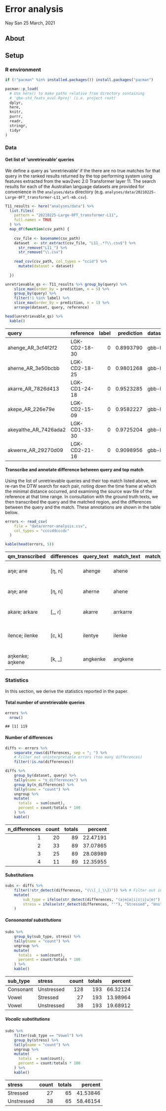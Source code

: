 Error analysis
================
Nay San
25 March, 2021

## About

## Setup

### R environment

``` r
if (!"pacman" %in% installed.packages()) install.packages("pacman")

pacman::p_load(
  # Use here() to make paths relative from directory containing
  # 'qbe-std_feats_eval.Rproj' (i.e. project root)
  dplyr,
  here,
  knitr,
  purrr,
  readr,
  stringr,
  tidyr
)
```

### Data

#### Get list of ‘unretrievable’ queries

We define a query as ‘unretrievable’ if the there are no true matches
for that query in the ranked results returned by the top performing
system using features extracted from the wav2vec 2.0 Transformer layer
11. The search results for each of the Australian language datasets are
provided for convenience in the `analyses/data` directory
(e.g. `analyses/data/20210225-Large-0FT_transformer-L11_wrl-mb.csv`).

``` r
T11_results <- here("analyses/data") %>%
  list.files(
    pattern = "20210225-Large-0FT_transformer-L11",
    full.names = TRUE
  ) %>%
  map_df(function(csv_path) {
    
    csv_file <- basename(csv_path)
    dataset  <- str_extract(csv_file, "L11_.*?\\.csv$") %>%
      str_remove("L11_") %>%
      str_remove("\\.csv")
    
    read_csv(csv_path, col_types = "ccid") %>%
      mutate(dataset = dataset)
    
  })

unretrievable_qs <- T11_results %>% group_by(query) %>%
    slice_max(order_by = prediction, n = 5) %>%
    group_by(query) %>%
    filter(!1 %in% label) %>%
    slice_max(order_by = prediction, n = 1) %>% 
    arrange(dataset, query, reference)

head(unretrievable_qs) %>%
  kable()
```

| query                   | reference     | label | prediction | dataset |
| :---------------------- | :------------ | ----: | ---------: | :------ |
| ahenge\_AR\_3cf4f2f2    | LGK-CD2-18-30 |     0 |  0.8993790 | gbb-lg  |
| aherne\_AR\_3e50bcbb    | LGK-CD2-18-25 |     0 |  0.9801268 | gbb-lg  |
| akarre\_AR\_7826d413    | LGK-CD1-24-18 |     0 |  0.9523285 | gbb-lg  |
| akepe\_AR\_226e79e      | LGK-CD2-15-09 |     0 |  0.9582227 | gbb-lg  |
| akeyalthe\_AR\_7426ada2 | LGK-CD1-33-30 |     0 |  0.9725204 | gbb-lg  |
| akwerre\_AR\_29270d09   | LGK-CD2-21-16 |     0 |  0.9098956 | gbb-lg  |

#### Transcribe and annotate difference between query and top match

Using the list of unretrievable queries and their top match listed
above, we re-ran the DTW search for each pair, noting down the time
frame at which the minimal distance occurred, and examining the source
wav file of the reference at that time range. In consultation with the
ground truth texts, we then transcribed the query and the matched
region, and the differences between the query and the match. These
annotations are shown in the table below.

``` r
errors <- read_csv(
    file = "data/error-analysis.csv",
    col_types = "ccccddcccdc"
  )

kable(head(errors, 5))
```

| qm\_transcribed | differences | query\_text | match\_text | match\_start | match\_end | dataset | query                  | reference     | ref\_dur | ref\_text                        |
| :-------------- | :---------- | :---------- | :---------- | -----------: | ---------: | :------ | :--------------------- | :------------ | -------: | :------------------------------- |
| aŋe; ane        | \[ŋ, n\]    | ahenge      | ahene       |         0.34 |       1.17 | gbb-lg  | ahenge\_AR\_3cf4f2f2   | LGK-CD2-18-30 |     3.11 | ahene aheneynenke                |
| aɳe; ane        | \[ɳ, n\]    | aherne      | ahene       |         0.32 |       0.91 | gbb-lg  | aherne\_AR\_3e50bcbb   | LGK-CD2-18-25 |     3.04 | ahene ahenarrenke                |
| akaɾe; aɾkaɾe   | \[\_, ɾ\]   | akarre      | arrkarre    |         1.21 |       1.86 | gbb-lg  | akarre\_AR\_7826d413   | LGK-CD1-24-18 |     2.23 | arwele tharrkarre                |
| ilence; ilenke  | \[c, k\]    | ilentye     | ilenke      |         3.01 |       3.95 | gbb-lg  | ilentye\_AR\_80e95e1b  | LGK-CD1-30-01 |     4.68 | Kwere-penhe arntwelke re eylenke |
| aŋkenke; aŋkene | \[k, \_\]   | angkenke    | angkene     |         0.69 |       1.17 | gbb-lg  | angkenke\_AR\_12a322f2 | LGK-CD1-15-05 |     1.50 | kartarte nge angkene             |

### Statistics

In this section, we derive the statistics reported in the paper.

#### Total number of unretrievable queries

``` r
errors %>%
  nrow()
```

    ## [1] 119

#### Number of differences

``` r
diffs <- errors %>%
    separate_rows(differences, sep = "; ") %>%
    # Filter out uninterpretable errors (too many differences)
    filter(!is.na(differences))

diffs %>%
    group_by(dataset, query) %>%
    tally(name = "n_differences") %>%
    group_by(n_differences) %>%
    tally(name = "count") %>%
    ungroup %>% 
    mutate(
      totals  = sum(count),
      percent = count/totals * 100
    ) %>% 
    kable()
```

| n\_differences | count | totals |  percent |
| -------------: | ----: | -----: | -------: |
|              1 |    20 |     89 | 22.47191 |
|              2 |    33 |     89 | 37.07865 |
|              3 |    25 |     89 | 28.08989 |
|              4 |    11 |     89 | 12.35955 |

#### Substitutions

``` r
subs <- diffs %>%
    filter(!str_detect(differences, "(\\[_|_\\])")) %>% # Filter out insertions and deletions
    mutate(
        sub_type = ifelse(str_detect(differences, "(a|e|ə|i|ɪ|ɔ|u|ʊ)"), "Vowel", "Consonant"),
        stress = ifelse(str_detect(differences, "'"), "Stressed", "Unstressed")
    ) 
```

##### Consonantal substitutions

``` r
subs %>% 
    group_by(sub_type, stress) %>%
    tally(name = "count") %>%
    ungroup %>% 
    mutate(
      totals  = sum(count),
      percent = count/totals * 100
    ) %>% 
    kable()
```

| sub\_type | stress     | count | totals |  percent |
| :-------- | :--------- | ----: | -----: | -------: |
| Consonant | Unstressed |   128 |    193 | 66.32124 |
| Vowel     | Stressed   |    27 |    193 | 13.98964 |
| Vowel     | Unstressed |    38 |    193 | 19.68912 |

##### Vocalic substitutions

``` r
subs %>% 
    filter(sub_type == "Vowel") %>% 
    group_by(stress) %>%
    tally(name = "count") %>%
    ungroup %>% 
    mutate(
      totals  = sum(count),
      percent = count/totals * 100
    ) %>% 
    kable()
```

| stress     | count | totals |  percent |
| :--------- | ----: | -----: | -------: |
| Stressed   |    27 |     65 | 41.53846 |
| Unstressed |    38 |     65 | 58.46154 |
